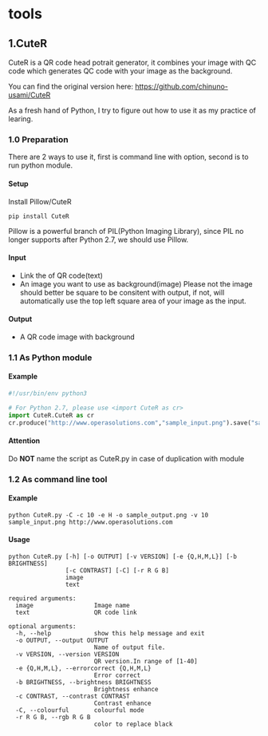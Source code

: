 # tools

## 1.CuteR
CuteR is a QR code head potrait generator, it combines your image with QC code which generates QC code with your image as the background.

You can find the original version here: https://github.com/chinuno-usami/CuteR

As a fresh hand of Python, I try to figure out how to use it as my practice of learing.

### 1.0 Preparation
There are 2 ways to use it, first is command line with option, second is to run python module.

#### Setup
Install Pillow/CuteR
```shell
pip install CuteR
```
Pillow is a powerful branch of PIL(Python Imaging Library), since PIL no longer supports after Python 2.7, we should use Pillow.

#### Input
* Link the of QR code(text)
* An image you want to use as background(image)
Please not the image should better be square to be consitent with output, if not, will automatically use the top left square area of your image as the input.

#### Output
* A QR code image with background

### 1.1 As Python module

#### Example
```python
#!/usr/bin/env python3

# For Python 2.7, please use <import CuteR as cr>
import CuteR.CuteR as cr
cr.produce("http://www.operasolutions.com","sample_input.png").save("sample_output.png")
```

#### Attention
Do **NOT** name the script as CuteR.py in case of duplication with module

### 1.2 As command line tool

#### Example
```shell
python CuteR.py -C -c 10 -e H -o sample_output.png -v 10 sample_input.png http://www.operasolutions.com
```

#### Usage
```shell
python CuteR.py [-h] [-o OUTPUT] [-v VERSION] [-e {Q,H,M,L}] [-b BRIGHTNESS]
                [-c CONTRAST] [-C] [-r R G B]
                image
                text
```
```
required arguments:
  image                 Image name
  text                  QR code link

optional arguments:
  -h, --help            show this help message and exit
  -o OUTPUT, --output OUTPUT
                        Name of output file.
  -v VERSION, --version VERSION
                        QR version.In range of [1-40]
  -e {Q,H,M,L}, --errorcorrect {Q,H,M,L}
                        Error correct
  -b BRIGHTNESS, --brightness BRIGHTNESS
                        Brightness enhance
  -c CONTRAST, --contrast CONTRAST
                        Contrast enhance
  -C, --colourful       colourful mode
  -r R G B, --rgb R G B
                        color to replace black
```
